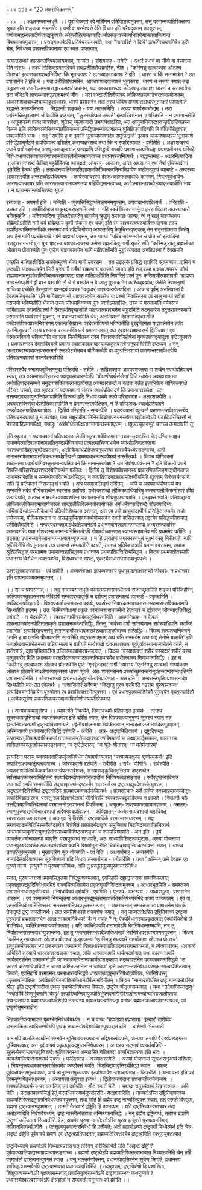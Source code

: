 +++
title = "20 अक्षराधिकरणम्"

+++
।। अक्षरमम्बरान्तधृतेः ।। पूर्वाधिकरणे स्वे महिमिन प्रतिष्ठितत्वमुक्त्तम्, तत्तु परमात्मव्यतिरिक्त्तस्य श्रूयत इति शङ्कया सङ्गतिः । वर्णो वा परमेश्वरो वेति विचार इति परैयदुक्त्तम् तदयुक्त्तम्; वर्णानामह्नस्वत्वादीर्घत्वाद्यनुपपत्तेः स्नेहलौहित्यच्छायादिधर्माप्रसङ्गाच्चेत्यभिप्रायेणाच्छायामित्यन्तं विषयवाक्यमुपात्तम् । प्रसङ्गाभावेऽपि प्रतिषेधस्सम्भवति, यथा "नान्तरिक्षे न दिवि' इत्यग्निचयननिषेध इति चेन्न, निषेधस्य प्रसक्त्तविषयताया एव स्वतः प्राप्तत्वात्,

गत्यन्तराभावे ह्यप्रसक्त्तविषयत्वाश्रयणम्, नान्यदा । संशयमाह - तत्रेति । अक्षरं प्रधानं वा जीवो वा परमात्मा वेति संशयः । तदर्थं लौकिकप्रमाणविषये शब्दप्रतीतिशैघय्रमस्ति, नेति । "कस्मिन्नु खल्वाकाश ओतश्च प्रोतश्च' इत्यत्राकाशशब्दनिर्दिष्टः किं भूताकाशः ? उताव्याकृताकाशः ? इति । धारणं च किं सत्तामात्रेण ? उत प्रशासनेन ? इति च । यदा प्रतीतिशैघ्य्रमस्ति, आकाशशब्दवाच्यश्च भूताकाशः, धारणं च सत्तया स्यात् तदा तद्धारणस्य प्रधानेऽसम्भवात्तद्धारकमक्षरं प्रधानम्, यदा आकाशशब्दवाच्योऽव्याकृताकाशः धारणं च सत्तामात्रेण तदा जीवेऽपि तत्सम्भवात्तद्धारकमक्षरं जीवः । यदा शब्दप्रतीतिशैघ्य्रस्य लौकिकप्रमाणगोचरत्वमप्रयोजकम्, आकाशशब्दवाच्यश्चाव्याकृताकाशः, धारणं प्रशासनेन तदा तस्य जीवेष्वसम्भवात्तदाधारभूतमक्षरं परमात्मेति राद्धान्ते फलफलिभावः । सिद्धान्ती शङ्कते - यया तदक्षरमिति । अथवा पार्श्वस्थचोद्यम् । तदा परस्मिन्नित्युपलक्षणं जीवेऽपीति द्रष्टव्यम्, "कूटस्थोऽक्षर उच्यते' इत्यादिदर्शनात् । परिहरति - न प्रमाणान्तरेति । अनुमानस्य प्रत्यक्षमात्रापेक्षा, श्रुतेस्तु व्युत्पत्त्यादौ उभयापेक्षाऽस्ति, अत आनुमानिकादक्षराच्छ्रुतिप्रतिपन्नस्य विलम्ब इति लौकिकालौकिकमोर्लौकिकस्य प्रसिद्धिप्राथम्यात्प्राबल्यम् श्रुतिलिङ्गादिष्वपि हि शीघ्रधीहेतुत्वात् प्राबल्यमिति भावः । ननु "सर्वाणि ह वा इमानि भूतान्याकाशादेव समुत्पद्यन्ते' इत्यत्र आकाशशब्दस्य भूताकाशे प्रसिद्धिप्राचुर्येऽपि ब्रह्मविषयत्वं दशिर्तम्,अत्राप्यक्षरशब्दे तथा किं न स्यादित्यत्राह - प्रतीतेति । अक्षरशब्दस्य प्रधाने प्रयोगदर्शनात् अस्थूलत्वाद्यन्वयात् परब्रह्मणि प्रसिद्धत्वे सत्यपि प्रमाणान्तरप्रसिध्द्या प्रथमप्रतीतस्य परिग्रहे विरोधाभावादाकाशकारणप्रश्नस्योत्तरत्वेनोच्यमानत्वाच्च प्रधानपरत्वमित्यर्थः । राद्धान्तमाह - अक्षरमित्यादिना । अम्बरान्तशब्दं केचित् बहुव्रीहितया व्याचक्षते, अम्बरम्- आकाशः, अन्तः अवसानम् एषां तेषां पृथिव्यादीनां धृतेरिति हेत्वर्थ इति । तत्प्रधानव्यतिरेकप्रतिज्ञायामकिञ्चित्करमित्यभिप्रायेण षष्ठीतत्पुरुषं व्याचष्टे - अम्बरस्य आकाशस्येति अन्तशब्दोऽवधिवचनः । कार्यस्याम्बरस्य देशतः कालतश्चावधिः कारणम्, नियतपूर्वभाविनः कारणत्वात्कायर्ं प्रति कारणतत्त्वानामावरणतया बहिर्विद्यमानत्वाच्च; अतोऽम्बरान्तशब्दोऽव्याकृतवाचीति भावः । न ह्यत्राम्बरान्तवाचिशब्दः श्रूयत

इत्यत्राह - अयमर्थ इति । नन्विति - व्युत्पत्तिसिद्धार्थलङ्घनमयुक्त्तम्, अपवादाभावादित्यर्थः । परिहरति - उच्यत इति । अर्थविरोधान्न वायुमदम्बरग्रहणमित्यर्थः । नहि स्वयं विकारान्तर्भूतः कृत्स्नविकारजातस्याधारो भवितुमर्हति । यत्त्वित्यादिना पूर्वपक्षदेशागतेषु ब्राह्मणेषु क्रुद्धेषु तमश्वलः पप्रच्छ, त्वं नु खलु याज्ञ्यवल्क्य ब्रह्मिष्ठोऽसीति नमो वयं ब्रह्मिष्ठाय कुर्मो गोकामा एव वयम् इति स्म याज्ञ्यवल्क्यस्योक्त्तिभङ्गया तस्य ब्रह्मष्ठित्वाभिमानमधिकं सन्तमवधार्य तद्विजिगीषया अश्वलादिषु केषुचित्तत्पृष्टवत्सु तेन सदुत्तरोक्तया जितेषु अथ हैनं गार्गि पप्रच्छेत्यादि गार्गि ब्राह्मणां प्रवृत्तम्, तत्र गार्ग्या "यदिदं सर्वमप्स्वोतं च प्रोतं च' इत्यादिना तत्तदुत्तरानन्तरं पुनः पुनः पृष्टस्य याज्ञ्यवल्क्यस्य क्रमेण ब्रह्मलोकेषु गार्गीत्युत्तरे सति "कस्मिन्नु खलु ब्रह्मलोका ओताश्च प्रोताश्चेति पुनः पृष्टेन याज्ञ्यवल्क्येन गार्गि मातिप्राक्षीर्माते मूर्द्धा व्यपतत् अनतिप्रश्नां वै देवतामति

पृच्छसि मातिप्राक्षीरिति सक्रोधमुक्त्ते भीता गार्गी उपरराम । तत उद्दालके प्रसिद्धे ब्रह्मविदि सूत्रमन्तयर्ामिणं च पृष्टवति याज्ञ्यसल्क्येन जिते पुनगार्गी सर्वेषां ब्राह्मणानां पराजयो जायत इति शङ्कया याज्ञ्यवल्क्यस्य क्रोधं ब्राह्मणानामनुज्ञयैवाकिञ्चित्करतामापाद्य प्राक् मातिप्राक्षीरिति निवारितं प्रश्नं पुनः करिष्यामीत्याशावती "ब्राह्मणा भगवन्तोऽहमिमं द्वौ प्रश्नं पक्ष्यामि तौ चे मे वक्ष्यति न वै जातु युष्माकमिमं कश्चिद्ब्रह्मोद्यं जेतेति तेषामनुज्ञां याचित्वा पृच्छेति तैरनुज्ञाता प्रश्नद्वयं पप्रच्छ "यदूध्वर्ं याज्ञ्यवल्क्येत्यादिना । अत्र च पूर्वम् अनतिप्रश्नां वै देवतामतिपृच्छसि' इति गार्गिब्राह्मणान्ते याज्ञ्यवल्क्येन सक्रोधं यः प्रश्नो निवारितस्य एव खलु गार्ग्या सर्वेषां पराजयो भविष्यतीति भीतया तस्य क्रोधमविगणय्य पुनः प्रश्नोऽयतारितः, तस्य च परमात्मनि पर्यवसानं गार्गिब्राह्मण एवानतिप्रश्नां वै देवतामतिपृच्छसीति याज्ञ्यवल्क्यवचनेन स्फुटमिति तदनुसारेण तदुत्तरप्रश्नस्यापि परमात्मनि पयर्वसानं युक्त्तम्, न प्रधानपरत्वमिति चेन्न; अनतिप्रश्नां देवतामतिपृच्छसीति परदेवताविषयप्रश्ननिवारणम् एकान्तरितप्रश्नः परदेवताविषयो भविष्यतीति दूरदृष्टिमता याज्ञवल्क्येन तत्रैव कृतमित्युपपत्तौ तस्य प्रश्नस्य परमात्मविषयत्वे प्रमाणाभावात् अत एवाक्षरब्राह्मणारम्भे द्वितीयप्रश्न एव परमात्मविषयो भविष्यतीति जानत्या चिकीर्षितस्य तस्य निवारणपरिजिहीर्षया युगपत्प्रश्नद्वयानुज्ञा पृष्टेत्युपपत्तेः । प्रथमप्रश्नस्य देवताविषयत्वे प्रमाणाभावादाकाशशब्दस्याव्याकृतपरत्वेनानुपपत्तिरिति द्रष्टव्यम् । ननु अक्षरशब्दस्याव्यक्त्तपरमात्मनो रूढत्वेऽत्रोभयत्र यौगिकत्वेपि वा व्युत्पत्तिदशायां प्रमाणान्तरसापेक्षत्वेपि प्रतिपादनदशायां तदनपेक्षत्वादिति

परिहारस्यैव समाश्रययुक्त्तिमनूद्य परिहरति - तन्नेति । रूढिशक्तया अवयवशक्तया वा शब्देन स्वार्थप्रतिपादनं स्यात्, तत्र वक्ष्यमाणपरिहारस्य पक्षद्वयसाधारण्येऽपि "प्रोक्षणीष्वर्थसंयोगा'दिति न्यायेन अवयवशक्तया अर्थप्रतिपादनसम्भवे समुदायशक्त्तिकल्पनाऽयोगात् अयमक्षरशब्दो न रूढ्या वर्तत इत्यभिप्रेत्य यौगिकत्वपक्षे परिहार उच्यते, तत्र व्युत्पन्नानां पदावयवानां संहत्य स्वार्थप्रतिपादने किं प्रमाणान्तरापेक्षा, उत तत्तत्पदावयवव्युत्पत्तिवेलायामिति विकल्पं हृदि निधाय प्रथमे कल्पे परिहारमाह - अक्षरशब्स्येति । अवयवशक्त्तिरेवार्थप्रतीतिकारणमिति न प्रमाणान्तरमपेक्षितम्, न हि दण्डिशब्दः स्वार्थप्रतिपादने दण्डदेवदत्तग्राहिप्रत्यक्षापेक्षः । द्वितीयं परिहरति - सम्बन्धेति । पदावयवानां व्युत्पत्तौ प्रमाणान्तरापेक्षाऽस्त्येव, प्रतिपादनदशायां तु न तदपेक्षा, यथा चक्षुरादीनां तिमिरादिदोषापनयनस्यौषधाद्यपेक्षत्वेऽपि घटादिपरिच्छित्तौ न भेषजग्राहिप्रमाणापेक्षा, यथाहुः "अर्थबोधेऽनपेक्षत्वान्मानान्तरमनादृतम् । व्युत्पत्त्युपायभूतं यत्तच्च तन्मात्रवर्त्ति तु'

इति व्युत्पन्नानां पदावयवानां प्रतिपादनकालेऽपि व्युत्पत्त्यपेक्षितमानान्तराकाङ्क्षाऽस्ति चेत् दण्डिनमाह्वय गामानयेत्यादिवाक्यानामसन्निकृष्टार्थविषयाणां प्रत्यक्षसाचिव्याभावेन स्वार्थाप्रतिपादकतया गवानयनादिप्रवृत्त्युच्छेदप्रसङ्गः, अलौकिकार्थप्रतिपत्त्यनुपपत्त्या शास्त्रवैयर्थ्यप्रसङ्गाच्च, अतो मानान्तरापेक्षाभावात्तन्निबन्धनमर्थप्रतिपत्तौ प्राथम्यचारम्यरूपवैषम्यं नास्तीत्यर्थः । किञ्च यौगिकानां शब्दानामवयवार्थयोगिवस्तुसामान्यप्रतिपादने किं मानान्तरापेक्षा ? उत विशेषपर्यवसान ? इति विकल्पे प्रथमे शिरसि परिहारोऽक्षरशब्दस्येतिग्रन्थेन फलितः । द्वितीये तु विशेषपर्यवसानस्य प्राकरणिकलिङ्गाद्यधीनत्वान्न मानान्तरापेक्षेति च सम्बन्धेत्यादिग्रन्थेऽर्थसिद्धम्, न तत्प्रतिपादनदशायामपेक्षणीयमिति ह्युक्त्तम् विशेषपर्यवसाने सति हि प्रतिपादनं निराकाङ्क्षं भवति । अत्र परमात्मलिङ्गं दर्शितम् । अपि च अवयवार्थपौष्कल्यं यत्र सम्भवति तदेव यौगिकशब्देन स्वरसतः प्रतीयते, यथेश्वरशब्दो लौकिकपार्थिवादिषु सत्स्वप्यलौकिकमीश्वरं शीघ्रं प्रत्याययति, अतश्च न क्षरतीत्यवयवशक्त्तिः परमात्मानमेव शीघ्रमुपस्थापयति । एतदुक्त्तं भवति; प्रतिपाद्यस्य लौकिकालौकिकप्रमाणागोचरत्वं शाब्दप्रतीतिविलम्बयोरप्रयोजकं धर्माधर्मेश्वरादिशब्दैः शौल्क्यादिभ्यः पार्थिवादिभ्योऽप्यलौकिकार्थे प्रतिपत्तिशैघ्य्रस्य दर्शनात्, अत एव प्रयोगप्राचुर्याद्यधीनं प्रसिद्धितारम्यमेव तयोः प्रयोजकम्, यौगिकशब्दानां च असङ्कुचितावयवार्थगोचरत्वेन स्वतो वासितत्त्वात् तद्वत्येव प्रसिद्धयतिशयात् प्रतीतिशैघ्य्रमिति । नन्ववयवशक्तयाऽर्थप्रतिपादनेऽपि प्रधानस्यानेकप्रमाणगम्यतया अभ्यस्तत्वादस्ति प्रथमावगतिः यथा गोशब्दस्य सामान्यनिमित्तत्वेऽपि गोशब्दोच्चारणात् स्वाभ्यस्तायामेव गवि प्रथममेव प्रतीतिः । तदसत्; प्रधानस्यानेकप्रमाणगम्यत्वानभ्युपगमात् । न हि प्रत्यक्षेण जगत्कारणभूतं सूक्ष्मं वस्तु निरीक्ष्यते, नापि श्रुतिविरोधिनोऽनुमानस्य तत्र प्रामाण्यं सम्भवतीति वक्ष्यते, ततश्च श्रुतिरेव तत्रापि प्रमाणं वक्त्तव्यम्, तथाच श्रुतिप्रसिद्धात् परमात्मनः प्रमाणान्तरप्रसिद्धस्य प्रधानस्य प्रथमप्रतिपत्तिरित्यसिद्धम् । किञ्च प्रथमपतीतस्यापि प्रधानस्य विरोधेन त्यक्त्तव्यतैव, विरोधश्चात्र स्पष्टः, एकस्यैवाधाराधेयभावानुपपत्तेः ।

उत्तरसूत्रशङ्कामाह - एवं तर्हीति । अव्यक्त्तमक्षर इत्यव्यक्त्तस्य पृथगुपादानाक्षरशब्दो जीवपरः, न प्रधानपर इति ज्ञापनायाव्यक्त्तमुपात्तम् ।।

।। सा च प्रशासनात् ।। ननु नात्राम्बरान्तधृतेः परमात्मप्रशासनाधीनत्वं साक्षाच्छ्रुतमिति शङ्कां परिजिहीर्षन् कतिपयवस्तुशासनस्य जीवेऽपि सम्भवाद्य्वावृत्तिं च दर्शयन् प्रशासनशब्दं व्याचष्टे - प्रकृष्टमिति । क्वचिदप्यप्रतिहतत्वेन विषयप्रकर्षाच्छासनस्य प्रकर्षः, प्रकर्षस्य निवारकाभावाच्छासनस्याम्बरान्तविषयत्वमपि सिध्यतीति हृदयम् । ततः किमित्यपेक्षायां प्रकृतेः परमात्मशासनकर्मत्वे हेत्वन्तरं च द्योतयन् जीवव्यावृत्तिसिद्धं दर्शयति - न चेदृशमिति । स्वशासनाधीनसर्ववस्तुविधरणमिति - अयमभिप्रायः- न केवलं शासनप्रकर्षादनपोदितात्प्रकृतेः प्रशासनकर्मत्वसिद्धिः, किन्तु "सर्वस्य वशी सर्वस्येशानः सर्वस्याधिपतिः सर्वमिदं प्रशास्ति' इत्यादिश्रुत्यन्तरेषु शासनकर्मोपस्थापकसर्वशब्दासङ्कोचाच्च तत्सिद्धिः । किञ्च सत्यशब्दनिर्वचने "तानि ह वा एतानि त्रीण्यक्षराणि सत्यमिति तद्यत्तत्सदमृतम् अथ यत्ति तन्मर्त्यम् अथ यद्यं तेनोभे यच्छति' इति मत्यर्शब्दवाच्याचेतनस्य तन्नियाम्यत्वं च प्रतीयते मर्त्यशब्दो ह्यवयवशक्तया पूर्वपूर्वावस्थानाज्यचेतने वर्तते, न शरीरमात्रे, द्यावापृथिव्यादीनां तन्नियाम्यत्वाभावप्रसङ्गात् । किञ्च "यस्याव्यक्त्तं शरीरं यस्याक्षरं शरीरं यस्य मृत्युश्शरीर'मिति प्रधानस्य परशरीरत्वश्रवणादत्यन्तनियाम्यस्यैव शरीरत्वाच्च नियाम्यत्वसिद्धिः । इह च "कस्मिन्नु खल्वाकाश ओतश्च प्रोतश्चे'ति पृष्टे "एतद्वेतदक्षरं गार्गी 'त्यारभ्य "एतस्मिन्नु खल्वक्षरे गार्ग्याकाश ओतश्च प्रोतश्चे'त्यक्षरेणाव्याकृतस्य धारणं श्रूयते, अतः शासनसनय प्रकर्षाच्छ्रुत्यन्तरानुग्रहच्चाम्बरान्तधृतिरपि प्रशासनाधीनेति । सौत्रश्चशब्दो ह्यर्थतया हेतुवाचीत्यभिप्रायेणाह - अत इति । अम्बरान्तधृतिः प्रशासनादेव सिध्यतीति यतः तत एवेत्यर्थः । "प्रशासितारं सर्वेषाम्' "विद्यात्तु पुरुषं परमि'ति "उत्तमः पुरुषस्त्वन्यः' इत्यादिवचनाभिप्रायेण पुरुषोत्तम एव प्रशासित्रक्षरमित्युक्त्तम् । एवं प्रधानपुरुषव्यतिरेकौ सूत्रद्वयेन पृथगुपपादितौ । अथैकसूत्रेण प्राकरणिकचरमवाक्यविषयेणोभयव्यतिरेकमाह

।। अन्यभावव्यावृत्तेश्च ।। व्यावर्त्यते निवर्त्यते, निवर्तकधर्मः प्रतिपाद्यत इत्यर्थः । ततश्च सूत्रस्थव्यावृत्तिशब्दो व्यावर्तकधर्मपर इति दर्शितं स्यात्, तेन विषयवाक्यानुगुण्यं सूत्रस्य स्यात् तत्र ह्यन्यनिवर्तकधर्मो द्रष्टृत्वादिरवगम्यते ।द्वितीययोजनाया अपेक्षितत्वात् नान्यदतोऽस्तीत्यादिकमुदाहृतम् । अस्मिन्वाक्ये प्रधानव्यावृत्तिसिद्धिं दर्शयति - अत्रेति । अत्र- अदृष्टमितिवाक्ये । द्रष्ट्रादिशब्दाः रूपशब्दप्रभृतिबाह्याक्षविषयाणां मन्तव्याध्यवसेयाद्यन्तःकरणविषयाणां च साक्षात्कर्तृवाचकाः, शासनस्य शासितव्यवस्तुदर्शनसाकाङ्क्षत्वात् "न दृष्टैर्द्रष्टारम्' "न श्रुतेः श्रोतारम्' "न मतेर्मन्तारम्'

इत्यादिना परस्य श्रवणमननादिकर्त्तृत्वनिषेधेन तेषामयोग्यत्वात् "पश्यत्यचक्षुस्स शृणोत्यकर्णः' इति रूपादिसाक्षात्कर्तृत्वश्रवणाच्च । जीवव्यावृत्तिं दर्शयति - सर्वैरिति । सर्वैः- योगिभिः । सर्वस्येति - रूपतदाश्रयादिष्वेकैकवर्गकार्त्स्न्यपरस्सर्वशब्दः, अस्यासङ्कुचितदृत्तितया द्रष्टृशब्देन सर्वसाक्षात्कारस्याभिहितत्वे सत्यादिशब्दोपात्तश्रोतृत्वादीनां निर्विषयत्वप्रसङ्गात् । सर्वैरदृष्टत्वादिमात्रं प्रधानादीनामपि सम्भवतीति तद्य्वावृत्त्यर्थमदृष्टस्यैव सतस्सर्वस्य द्रष्टृत्वाद्युपदेशाच्चेत्युक्त्तम् । अदृष्टत्वादिविशेषितं द्रष्टृत्वादिकं प्रत्यगात्मव्यावर्तकमित्यर्थः । प्रत्यगात्मानः सर्वे प्रत्येकं स्वस्वाहम्प्रत्ययवेद्याः रूपादिविज्ञातारश्च, परस्तु रूपादिज्ञानवेलायां योगिभिरपि स्वस्वरूपवद्रूपादिवच्च न ज्ञायते । निष्ठान्तैः पदैः तत्तद्विषयप्रतिपत्तिवेलायां परमात्मनोऽनवगतत्वं विवक्षितम् । अश्रुतम्- शब्दश्रवणदशायामज्ञातम् । अमतम्- स्थाणुपुरुषाद्यर्थविचारदशायां तद्विषयवदप्रतिपन्नम् । अविज्ञातम्- अध्यवसायदशायां घटादिवत् स्वस्वरूपवच्चानवगतम् । अत एव हि विशेषितं द्रष्टृत्वादिकं परमात्मासाधारणम् । यद्वा रूपशब्दाद्यर्थवेदिभिस्सर्वैरवेद्यत्वेन विशेषितं तत्ततदर्थद्रष्टृत्वं समुच्चित्य चिदचिद्य्वावर्तकमित्यर्थः । अन्यभावव्यावृत्तेरित्युक्त्तहेतोस्साध्याविशिष्टत्वशङ्कां च शमयन्निगमयति - अत इति । इयं व्यावर्तकधर्मान्वयरूपा व्यावृत्तिः परमपुरुषत्वं साधयति, अतः साध्याविशिष्टत्वव्युदासः, अस्यां योजनायां प्रधानपुरुषव्यावर्तकसकलधर्मवाचिवाक्यानि विषयीभूतानीति चिदचिद्य्वावृत्तिः कण्ठोक्त्ता स्यात् । चशब्द उक्त्तहेतुसमुच्चये । मुखान्तरेण सूत्रं योजयति - एवं वेति । अक्षरार्थमाह - अन्यस्येति । नान्यदित्यादिवाक्यस्य सूत्रविषयत्वं हृदि निधाय तस्यार्थमाह - यथैतदिति । यथा "अस्मिन् ग्रामे देवदत्त एव पुरुषो नान्य' इत्युक्त्ते न पुरुषमात्रनिषेधः, अपि तु प्रस्तुततुल्यपुरुषान्तरनिषेधः

स्यात्, पुरुषान्तराणां प्रमाणसिद्धतया निषेद्धुमशक्यत्वात्, एवमिहापि द्रष्ट्राद्यन्तराणां प्रामाणिकत्वात् प्रकृततुल्यद्रष्ट्रादिनिषेधपरमिदं वाक्यमित्यभिप्रायेण प्रकृतगुणविशिष्टत्वमुक्त्तम् । आधारभूतमिति - समस्तस्य प्रशासनेनाधारभूतमित्यर्थः ।निषेधविषयं दर्शयति - एवमिति । एतस्य- अक्षरस्य । आधारभूतम्- प्रशासनेन धारकम् । एवं परमात्मनो नियन्तृतया आधारभूतद्रष्ट्रन्तराभावातधिकनिषेधपरमिदं वाक्यं व्याख्यातम् । एवं वा; एतस्येतिपदं व्यतिरिक्त्तस्य समस्तस्येतिपदप्रकृतजगत्परम् । अक्षरादन्यत् समस्तजगतः प्रशासनेन धारकं तेनादृष्टं द्रष्टृ नास्तीत्यर्थः। तदा समनिषेधपरो वाक्यशेषः स्यात् । ननु नान्यदतोऽस्ति द्रष्ट्रितिवाक्यं द्रष्टॄणां पुरुषाणां ब्रह्मतादात्म्येन अतदात्मकत्वनिषेधपरं किं न स्यात् ? न; ऐक्यविधानस्याप्रकृतत्वात् ऐक्यविधिशेषो हि भेदनिषेधः, व्यतिरेकस्यान्वयशेषत्वात् । यदि क्वचिदैक्यविधानाभावेऽपि भेदनिषेधस्सम्भवति, तत्र तु निर्वाहान्तरासम्भवादभ्युपगन्तव्यः, इह तु गत्यन्तरसम्भवादैक्यविध्यभावे भेदनिषेधपरत्वाश्रयणमयुक्त्तम् । किञ्च "कस्मिन्नु खल्वाकाश ओतश्च प्रोतश्च' इत्युपक्रम्य "एतस्मिन्नु खल्वक्षरे गार्ग्याकाश ओतश्च प्रोतश्च' इत्युपक्रमोपसंहाराभ्यां प्रकरणस्य परमात्मनो विश्वाधारकताप्रतिपादनपरत्वमवगम्यते, न त्वैक्यपरत्वम्, धारकत्वे अभिहिते तस्यापि धारकान्तरशङ्का स्यात्, लोके धारकाणामपि धार्यत्वदर्शनात् यथा कारणानामपि कार्यत्वदर्शनेन परमात्मनोऽपि जगत्कारणत्वेनान्यकार्यत्वशङ्कायां तद्य्वावर्त्तनेन परमकारणत्वसिद्धये "स कारणं करणाधिपाधिपो न चास्य कश्चिज्जनिता न चाधिपः' इति कारणान्तरनिषेधः परमकारणत्वापेक्षितत्वात् क्रियते; एवमिहापि परमात्मनः परमाधारत्वसिद्धये धारकरूपद्रष्ट्रन्तरनिषेधोऽपेक्षितः, भेदनिषेधस्तु प्रकृतार्थानपेक्षितः, अपेक्षितविधेरनपेक्षितविधानदौर्बल्यमविगीतम् । किञ्च "नान्यदतोऽस्ति द्रष्टृ नान्यदतोऽस्ति श्रोतृ' इति द्रष्टृश्रोत्रादीनां पृथक् पृथग्भेदनिषेधश्च विफलः, द्रष्टुरेव श्रोतृत्वसम्भवात् । यथा "तदेवाग्निस्तद्वायुः' "ज्योतींषि विष्णुर्भुवनानि विष्णुः' इत्यादिष्वग्निवायुज्योतिर्भुवनवनगिरिदिगादीनामन्योन्यभिन्नजातीयतया तेष्वन्यतमस्य ब्रह्मात्मकत्वोपदेशेऽपि तदन्यस्य ब्रह्मात्मकत्वासिध्द्या प्रत्येकं ब्रह्मात्मकत्वोपदेशस्सफलः, एवं द्रष्टृश्रोतृमन्त्रादीनां

भिन्नजातीयत्वाभावात् पृथग्भेदनिषेधवैयर्थ्यम् । न च वाच्यं "ब्रह्मदाशा ब्रह्मदाशाः' इत्यादौ दाशेष्वेव दासत्वकितवत्वादिसम्भवेऽपि पृथक् तादात्म्योपदेशवदिहाप्युपपद्यत इति । दाशेभ्यो भिन्नजाती

यानामपि दासकितवादीनां सम्भवेन श्रुतिवाक्यस्थपदानां तद्विषयत्वोपपत्तेः, अन्यथा तत्रापि वैयर्थ्यप्रसङ्गस्य दुर्न्निवारत्वात्; अत इदं वाक्यं प्रकृततुल्यद्रष्ट्रन्तरनिषेधपरम् । अन्यस्य सद्भावं व्यावर्तयन्निति - सूत्रस्थैरन्यभावव्यावृत्तिशब्दैः श्रुतिवाक्यस्था अन्यदस्ति नेतिशब्दाः प्रत्यभिज्ञाप्यन्त इति भावः । व्यावर्तयन्नित्यन्तेनाक्षरार्थ उक्त्तः । फलितमाह - अस्याक्षरस्येति । अस्यां योजनायां सूत्राक्षरानुरूप्यं दशिर्तम् । नियन्तृरूपधारकान्तरराहित्यमेव कण्ठोक्त्तं भवति, चिदचिद्य्वावृत्तिरर्थसिद्धा स्यात् । चशब्दः पूर्ववन्नोक्त्तसमुच्चयपरः, अपि त्वनुक्त्तसमुच्चयपर इत्यभिप्रायेण चशब्दार्थमाह - किञ्चेति । अन्वायत्ता इति पदं देवमनुष्यपितृसाधारणम् । अन्वायत्ताःअनुवशा इत्यर्थः । द्वितीयान्तपदानां प्रशंसन्तीत्यनेनान्वयः । वाक्यप्रतिपन्नार्थस्य परमात्मलिङ्गतां दर्शयति - श्रौतं स्मार्तं चेति । चशब्दः समुच्चेतव्यं हेत्वन्तरमाह - अपि चेति । उदाहृतवाक्यसिद्धं हेतुं वदन्नधिकरणार्थमुपसंहरति- यदज्ञानादिति । नान्यदोऽस्ति द्रष्ट्रितिवाक्यस्य ब्रह्मव्यतिरिक्त्तद्रष्ट्रमात्रनिषेधपरत्वमयुक्त्तम्, तथा सति हि ब्रह्मैव द्रष्टृ नान्यदित्युक्त्तं स्यात्, तत् परमते विरुद्धम्, ब्रह्मणो द्रष्टृत्वानभ्युपगमात् । तन्मते नैतदक्षरं द्रष्ट्रिति हि वक्त्तव्यम् । यदि द्रष्टृमिथ्यात्वमात्रपरं तदा अतोऽन्यदिति निर्देशवैयर्थ्यम्, द्रष्टृ नास्तीत्येतावता तन्मिथ्यात्वसिद्धेः । ननु ब्रह्मैव द्रष्ट्रित्यर्थः, ततश्च ब्रह्मणि द्रष्टॄणां कल्पितत्वं सिध्यतीति चेन्न; अयमेव पुरुषः नान्योऽतोऽस्ति पुरुष इत्युक्त्ते पुरुषत्वमस्मिन् कल्पितमित्यर्थाप्रतीतेः । एतत्तुल्यपुरुषान्तरनिषेधो हि प्रतीयते; अतो ब्रह्मणोऽन्यो द्रष्टृवर्गो मिथ्येत्यर्थ इति चेन्न, अदृष्टं द्रष्ट्रिति पूर्ववाक्ये ब्रह्मण एव द्रष्टृत्वप्रतिपादनात् ब्रह्मव्यतिरिक्त्तस्यैव द्रष्टृत्वमिति वक्त्तुमयुक्त्तत्वात्

द्रष्टृमिथ्यात्वे ब्रह्मणोऽपि मिथ्यात्वप्रसङ्गात् तस्मिन् परिजिहीषिर्ते सति "अदृष्टं द्रष्ट्रि'ति पूर्ववाक्यप्रतिपाद्यस्याब्रह्मत्वप्रसङ्गाच्च । ब्रह्मणो द्रष्टृत्वेऽपि ब्रह्मव्यतिरिक्त्तत्वाभावान्न मिथ्यात्वमिति चेत् तर्हि परमार्थतो ज्ञातृत्वमभ्युपगतं स्यात् । यत्तु भास्करेणोक्त्तम्, प्रधानव्यावृत्तिरनेन सूत्रेण क्रियते, प्रधानस्य शासितृत्वसम्भवेऽपि द्रष्टृत्वाभावात् प्रधानव्यावृत्तिरिति । तदयुक्त्तम्; द्रष्टृविशेषो हि प्रशासिता, शिंशुपात्वसम्भवेऽपि वृक्षत्वासम्भवात् प्रशासितृत्वसम्भवेऽपि द्रष्टृत्वासम्भवः कथमुच्यते ? प्रधानस्येश्वरत्वसम्भवेऽपि क्षेत्रज्ञत्वं न सम्भवतीत्यनुन्मतः को ब्रवीति ।।

